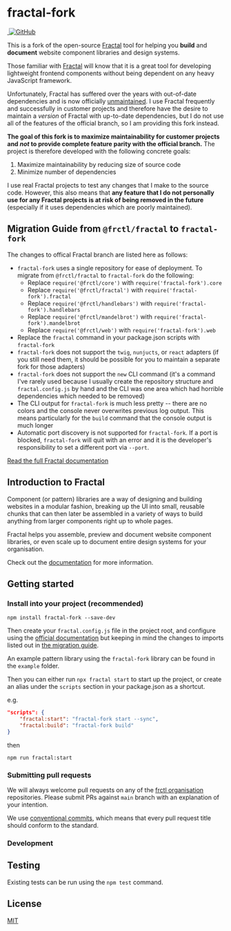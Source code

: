 fractal-fork
============

<p>
  <a href="https://www.npmjs.com/package/fractal-fork" title="Current version">
    <img src="https://img.shields.io/npm/v/fractal-fork.svg" alt="">
  </a>
  <!-- License -->
  <a href="https://github.com/frctl/fractal/blob/main/LICENSE" title="MIT license">
    <img alt="GitHub" src="https://img.shields.io/github/license/frctl/fractal">
  </a>
</p>

This is a fork of the open-source [Fractal][docs] tool for helping you **build** and **document** website component libraries and design systems.

Those familiar with [Fractal][docs] will know that it is a great tool for developing lightweight frontend components without being dependent on any heavy JavaScript framework.

Unfortunately, Fractal has suffered over the years with out-of-date dependencies and is now officially
[unmaintained](https://github.com/frctl/fractal/issues/1167).
I use Fractal frequently and successfully in customer projects and therefore have the desire to maintain a _version_ of Fractal with up-to-date dependencies, but I do not use all of the features of the official branch, so I am providing this fork instead.

**The goal of this fork is to maximize maintainability for customer projects and _not_ to provide complete feature parity with the official branch.** The project is therefore developed with the following concrete goals:

1. Maximize maintainability by reducing size of source code
2. Minimize number of dependencies

I use real Fractal projects to test any changes that I make to the source code. However, this also means that **any feature that I do not personally use for any Fractal projects is at risk of being removed in the future** (especially if it uses dependencies which are poorly maintained).

## Migration Guide from `@frctl/fractal` to `fractal-fork`

The changes to offical Fractal branch are listed here as follows:

* `fractal-fork` uses a single repository for ease of deployment. To migrate from `@frctl/fractal` to `fractal-fork` do the following:
  * Replace `require('@frctl/core')` with `require('fractal-fork').core`
  * Replace `require('@frctl/fractal')` with `require('fractal-fork').fractal`
  * Replace `require('@frctl/handlebars')` with `require('fractal-fork').handlebars`
  * Replace `require('@frctl/mandelbrot')` with `require('fractal-fork').mandelbrot`
  * Replace `require('@frctl/web')` with `require('fractal-fork').web`
* Replace the `fractal` command in your package.json scripts with `fractal-fork`
* `fractal-fork` does not support the `twig`, `nunjucts`, or `react` adapters (if you still need them, it should be possible for you to maintain a separate fork for those adapters)
* `fractal-fork` does not support the `new` CLI command (it's a command I've rarely used because I usually create the repository structure and `fractal.config.js` by hand and the CLI was one area which had horrible dependencies which needed to be removed)
* The CLI output for `fractal-fork` is much less pretty -- there are no colors and the console never overwrites previous log output. This means particularly for the `build` command that the console output is much longer
* Automatic port discovery is not supported for `fractal-fork`. If a port is blocked, `fractal-fork` will quit with an error and it is the developer's responsibility to set a different port via `--port`.


[Read the full Fractal documentation][docs]

## Introduction to Fractal

Component (or pattern) libraries are a way of designing and building websites in a modular fashion, breaking up the UI into small, reusable chunks that can then later be assembled in a variety of ways to build anything from larger components right up to whole pages.

Fractal helps you assemble, preview and document website component libraries, or even scale up to document entire design systems for your organisation.

Check out the [documentation][docs] for more information.


## Getting started

### Install into your project (recommended)

```shell
npm install fractal-fork --save-dev
```

Then create your `fractal.config.js` file in the project root, and configure using the [official documentation][docs] but keeping in mind the changes to imports listed out in [the migration guide](#migration-guide-from-frctlfractal-to-fractal-fork).

An example pattern library using the `fractal-fork` library can be found in the `example` folder.

Then you can either run `npx fractal start` to start up the project, or create an alias under the `scripts` section in your package.json as a shortcut.

e.g.

```json
"scripts": {
    "fractal:start": "fractal-fork start --sync",
    "fractal:build": "fractal-fork build"
}
```

then

```shell
npm run fractal:start
```

### Submitting pull requests

We will always welcome pull requests on any of the [frctl organisation](https://github.com/frctl) repositories. Please submit PRs against `main` branch with an explanation of your intention.

We use [conventional commits](https://www.conventionalcommits.org/), which means that every pull request title should conform to the standard.

### Development

## Testing

Existing tests can be run using the `npm test` command.

## License

[MIT](https://github.com/frctl/fractal/blob/main/LICENSE)

[docs]: https://fractal.build
